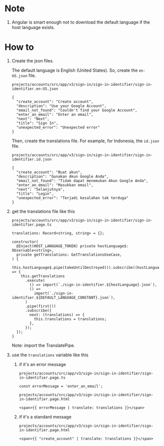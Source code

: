 # Note

1. Angular is smart enough not to download the default language if the host language exists.

# How to

1. Create the json files.

   The default language is English (United States). So, create the `en-US.json` file.

   `projects/accounts/src/app/v3/sign-in/sign-in-identifier/sign-in-identifier.en-US.json`

   ```
   {
     "create_account": "Create account",
     "description": "Use your Google Account",
     "email_not_found": "Couldn't find your Google Account",
     "enter_an_email": "Enter an email",
     "next": "Next",
     "title": "Sign In",
     "unexpected_error": "Unexpected error"
   }
   ```

   Then, create the translations file. For example, for Indonesia, the `id.json` file.

   `projects/accounts/src/app/v3/sign-in/sign-in-identifier/sign-in-identifier.id.json`

   ```
   {
     "create_account": "Buat akun",
     "description": "Gunakan Akun Google Anda",
     "email_not_found": "Tidak dapat menemukan Akun Google Anda",
     "enter_an_email": "Masukkan email",
     "next": "Selanjutnya",
     "title": "Login",
     "unexpected_error": "Terjadi kesalahan tak terduga"
   }
   ```

2. get the translations file like this

   `projects/accounts/src/app/v3/sign-in/sign-in-identifier/sign-in-identifier.page.ts`

   ```
   translations: Record<string, string> = {};

   constructor(
     @Inject(HOST_LANGUAGE_TOKEN) private hostLanguage$: Observable<string>,
     private getTranslations: GetTranslationsUseCase,
   ) {
     this.hostLanguage$.pipe(takeUntilDestroyed()).subscribe((hostLanguage) => {
       this.getTranslations
         .execute(
           () => import(`./sign-in-identifier.${hostLanguage}.json`),
           () =>
             import(`./sign-in-identifier.${DEFAULT_LANGUAGE_CONSTANT}.json`),
         )
         .pipe(first())
         .subscribe({
           next: (translations) => {
             this.translations = translations;
           },
         });
     });
   }
   ```

   Note: import the TranslatePipe.

3. use the `translations` variable like this

   1. if it's an error message

      `projects/accounts/src/app/v3/sign-in/sign-in-identifier/sign-in-identifier.page.ts`

      ```
      const errorMessage = 'enter_an_email';
      ```

      `projects/accounts/src/app/v3/sign-in/sign-in-identifier/sign-in-identifier.page.html`

      ```
      <span>{{ errorMessage | translate: translations }}</span>
      ```

   2. if it's a standard message

      `projects/accounts/src/app/v3/sign-in/sign-in-identifier/sign-in-identifier.page.html`

      ```
      <span>{{ "create_account" | translate: translations }}</span>
      ```
